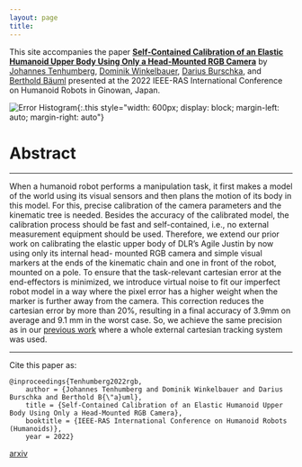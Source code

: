 ```yaml
---
layout: page
title: 
---
```


This site accompanies the paper [**Self-Contained Calibration of an Elastic Humanoid Upper Body Using Only a Head-Mounted RGB Camera**](https://ieeexplore.ieee.org/document/10000184) by
[Johannes Tenhumberg](https://scholar.google.com/citations?user=2RZuYZMAAAAJ), 
[Dominik Winkelbauer](https://scholar.google.com/citations?user=kduGd8wAAAAJ), 
[Darius Burschka](https://scholar.google.com/citations?user=y-MzVoUAAAAJ), and 
[Berthold Bäuml](https://scholar.google.com/citations?user=fjvpDsEAAAAJ) presented at
the 2022 IEEE-RAS International Conference on Humanoid Robots in Ginowan, Japan.


![Error Histogram](/assets/imgs/calibration_sketch.png){:.this
style="width: 600px;
display: block;
margin-left: auto;
margin-right: auto"}

# Abstract
---
When a humanoid robot performs a manipulation task, it first makes a model of the world using its visual sensors and then plans the motion of its body in this model. 
For this, precise calibration of the camera parameters and the kinematic tree is needed. 
Besides the accuracy of the calibrated model, the calibration process should be fast and self-contained, i.e., no external measurement equipment should be used. 
Therefore, we extend our prior work on calibrating the elastic upper body of DLR’s Agile Justin by now using only its internal head- mounted RGB camera and simple visual markers at the ends of the kinematic chain and one in front of the robot, mounted on a pole. 
To ensure that the task-relevant cartesian error at the end-effectors is minimized, we introduce virtual noise to fit our imperfect robot model in a way where the pixel error has a higher weight when the marker is further away from the camera. 
This correction reduces the cartesian error by more than 20%, resulting in a final accuracy of 3.9mm on average and 9.1 mm in the worst case. 
So, we achieve the same precision as in our [previous work](https://ieeexplore.ieee.org/document/9555793) where a whole external cartesian tracking system was used.

---

Cite this paper as:

    @inproceedings{Tenhumberg2022rgb,
        author = {Johannes Tenhumberg and Dominik Winkelbauer and Darius Burschka and Berthold B{\"a}uml},
        title = {Self-Contained Calibration of an Elastic Humanoid Upper Body Using Only a Head-Mounted RGB Camera},
        booktitle = {IEEE-RAS International Conference on Humanoid Robots (Humanoids)},
        year = 2022}

[arxiv](https://arxiv.org/abs/2311.08338)